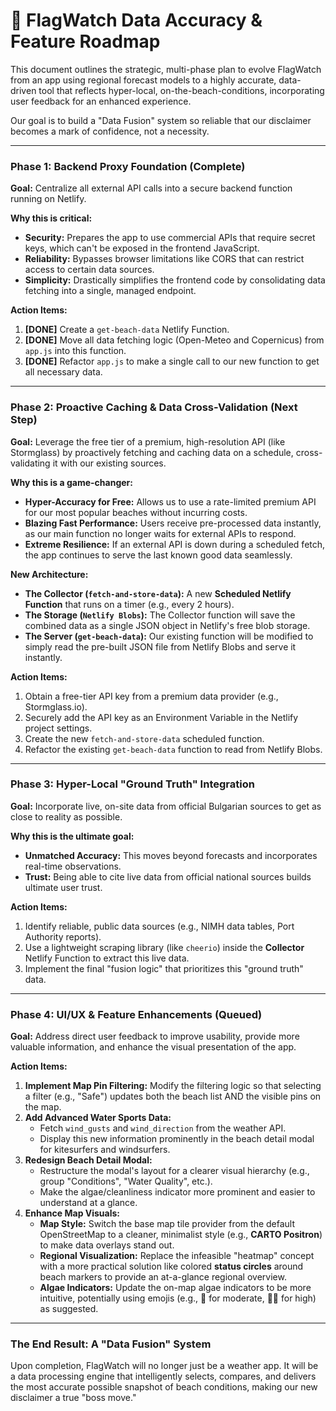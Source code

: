 # 🚩 FlagWatch Data Accuracy & Feature Roadmap

This document outlines the strategic, multi-phase plan to evolve FlagWatch from an app using regional forecast models to a highly accurate, data-driven tool that reflects hyper-local, on-the-beach-conditions, incorporating user feedback for an enhanced experience.

Our goal is to build a "Data Fusion" system so reliable that our disclaimer becomes a mark of confidence, not a necessity.

---

### **Phase 1: Backend Proxy Foundation (Complete)**

**Goal:** Centralize all external API calls into a secure backend function running on Netlify.

**Why this is critical:**
-   **Security:** Prepares the app to use commercial APIs that require secret keys, which can't be exposed in the frontend JavaScript.
-   **Reliability:** Bypasses browser limitations like CORS that can restrict access to certain data sources.
-   **Simplicity:** Drastically simplifies the frontend code by consolidating data fetching into a single, managed endpoint.

**Action Items:**
1.  **[DONE]** Create a `get-beach-data` Netlify Function.
2.  **[DONE]** Move all data fetching logic (Open-Meteo and Copernicus) from `app.js` into this function.
3.  **[DONE]** Refactor `app.js` to make a single call to our new function to get all necessary data.

---

### **Phase 2: Proactive Caching & Data Cross-Validation (Next Step)**

**Goal:** Leverage the free tier of a premium, high-resolution API (like Stormglass) by proactively fetching and caching data on a schedule, cross-validating it with our existing sources.

**Why this is a game-changer:**
-   **Hyper-Accuracy for Free:** Allows us to use a rate-limited premium API for our most popular beaches without incurring costs.
-   **Blazing Fast Performance:** Users receive pre-processed data instantly, as our main function no longer waits for external APIs to respond.
-   **Extreme Resilience:** If an external API is down during a scheduled fetch, the app continues to serve the last known good data seamlessly.

**New Architecture:**
-   **The Collector (`fetch-and-store-data`):** A new **Scheduled Netlify Function** that runs on a timer (e.g., every 2 hours).
-   **The Storage (`Netlify Blobs`):** The Collector function will save the combined data as a single JSON object in Netlify's free blob storage.
-   **The Server (`get-beach-data`):** Our existing function will be modified to simply read the pre-built JSON file from Netlify Blobs and serve it instantly.

**Action Items:**
1.  Obtain a free-tier API key from a premium data provider (e.g., Stormglass.io).
2.  Securely add the API key as an Environment Variable in the Netlify project settings.
3.  Create the new `fetch-and-store-data` scheduled function.
4.  Refactor the existing `get-beach-data` function to read from Netlify Blobs.

---

### **Phase 3: Hyper-Local "Ground Truth" Integration**

**Goal:** Incorporate live, on-site data from official Bulgarian sources to get as close to reality as possible.

**Why this is the ultimate goal:**
-   **Unmatched Accuracy:** This moves beyond forecasts and incorporates real-time observations.
-   **Trust:** Being able to cite live data from official national sources builds ultimate user trust.

**Action Items:**
1.  Identify reliable, public data sources (e.g., NIMH data tables, Port Authority reports).
2.  Use a lightweight scraping library (like `cheerio`) inside the **Collector** Netlify Function to extract this live data.
3.  Implement the final "fusion logic" that prioritizes this "ground truth" data.

---

### **Phase 4: UI/UX & Feature Enhancements (Queued)**

**Goal:** Address direct user feedback to improve usability, provide more valuable information, and enhance the visual presentation of the app.

**Action Items:**
1.  **Implement Map Pin Filtering:** Modify the filtering logic so that selecting a filter (e.g., "Safe") updates both the beach list AND the visible pins on the map.
2.  **Add Advanced Water Sports Data:**
    -   Fetch `wind_gusts` and `wind_direction` from the weather API.
    -   Display this new information prominently in the beach detail modal for kitesurfers and windsurfers.
3.  **Redesign Beach Detail Modal:**
    -   Restructure the modal's layout for a clearer visual hierarchy (e.g., group "Conditions", "Water Quality", etc.).
    -   Make the algae/cleanliness indicator more prominent and easier to understand at a glance.
4.  **Enhance Map Visuals:**
    -   **Map Style:** Switch the base map tile provider from the default OpenStreetMap to a cleaner, minimalist style (e.g., **CARTO Positron**) to make data overlays stand out.
    -   **Regional Visualization:** Replace the infeasible "heatmap" concept with a more practical solution like colored **status circles** around beach markers to provide an at-a-glance regional overview.
    -   **Algae Indicators:** Update the on-map algae indicators to be more intuitive, potentially using emojis (e.g., 🌿 for moderate, 🌿🌿 for high) as suggested.

---

### **The End Result: A "Data Fusion" System**

Upon completion, FlagWatch will no longer just be a weather app. It will be a data processing engine that intelligently selects, compares, and delivers the most accurate possible snapshot of beach conditions, making our new disclaimer a true "boss move."